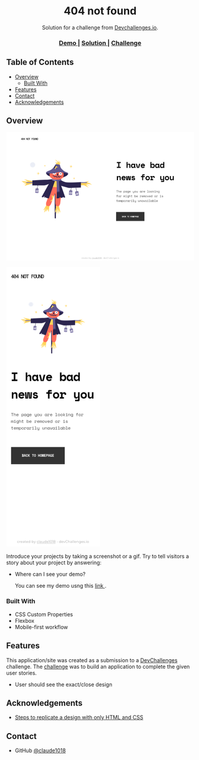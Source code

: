 <!-- Please update value in the {}  -->

<h1 align="center">404 not found</h1>

<div align="center">
   Solution for a challenge from  <a href="http://devchallenges.io" target="_blank">Devchallenges.io</a>.
</div>

<div align="center">
  <h3>
    <a href="https://claude1018.github.io/404-not-found-dev-challenges-io/">
      Demo
    </a>
    <span> | </span>
    <a href="https://{your-url-to-the-solution}">
      Solution
    </a>
    <span> | </span>
    <a href="https://devchallenges.io/challenges/wBunSb7FPrIepJZAg0sY">
      Challenge
    </a>
  </h3>
</div>

<!-- TABLE OF CONTENTS -->

## Table of Contents

- [Overview](#overview)
  - [Built With](#built-with)
- [Features](#features)
- [Contact](#contact)
- [Acknowledgements](#acknowledgements)


## Overview

![Desktop](./desktop-ss.png)

![Mobile](./mobile-ss.png)

Introduce your projects by taking a screenshot or a gif. Try to tell visitors a story about your project by answering:

- Where can I see your demo?
  <p>You can see my demo usng this <a href="https://claude1018.github.io/404-not-found-dev-challenges-io/">
      link
    </a>.</p>
### Built With

- CSS Custom Properties
- Flexbox
- Mobile-first workflow

## Features

This application/site was created as a submission to a [DevChallenges](https://devchallenges.io/challenges) challenge. The [challenge](https://devchallenges.io/challenges/wBunSb7FPrIepJZAg0sY) was to build an application to complete the given user stories.
- User should see the exact/close design


## Acknowledgements

- [Steps to replicate a design with only HTML and CSS](https://devchallenges-blogs.web.app/how-to-replicate-design/)


## Contact


- GitHub [@claude1018](https://github.com/claude1018)
